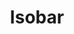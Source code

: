 ---
title: "Isobar"
slug: "isobar"
type: "job"
startYear: "2014"
endYear: "2016"
draft: false
tags: []
---